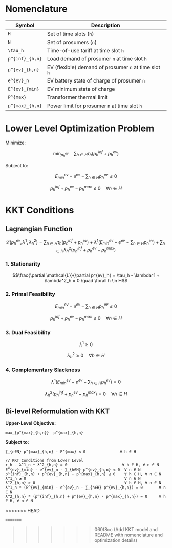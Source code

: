 <script type="text/javascript"
  async src="https://cdn.jsdelivr.net/npm/mathjax@3/es5/tex-mml-chtml.js">
</script>

# Nomenclature

| Symbol           | Description                                                  |
|------------------|--------------------------------------------------------------|
| `H`              | Set of time slots (`h`)                                      |
| `N`              | Set of prosumers (`n`)                                       |
| `\tau_h`         | Time-of-use tariff at time slot `h`                          |
| `p^{inf}_{h,n}`  | Load demand of prosumer `n` at time slot `h`                 |
| `p^{ev}_{h,n}`   | EV (flexible) demand of prosumer `n` at time slot `h`        |
| `e^{ev}_n`       | EV battery state of charge of prosumer `n`                   |
| `E^{ev}_{min}`   | EV minimum state of charge                                   |
| `P^{max}`        | Transformer thermal limit                                    |
| `p^{max}_{h,n}`  | Power limit for prosumer `n` at time slot `h`                |

# Lower Level Optimization Problem

Minimize:

```math
\min_{p^{ev}_h} \quad \sum_{h\in H} \tau_h(p^{inf}_{h} + p^{ev}_{h})
```

Subject to:

```math
E^{ev}_{min} - e^{ev} - \sum_{h \in H} p^{ev}_h \leq 0
```

```math
p^{inf}_h + p^{ev}_h - p^{max}_h \leq 0 \quad \forall h \in H
```

# KKT Conditions

## Lagrangian Function

```math
\mathcal{L}(p^{ev}_h, \lambda^1, \lambda^2_h) =
\sum_{h \in H} \tau_h(p^{inf}_h + p^{ev}_h)
+ \lambda^1 \left( E^{ev}_{min} - e^{ev} - \sum_{h \in H} p^{ev}_h \right)
+ \sum_{h \in H} \lambda^2_h \left( p^{inf}_h + p^{ev}_h - p^{max}_h \right)
```

### 1. Stationarity

```math
\frac{\partial \mathcal{L}}{\partial p^{ev}_h} = \tau_h - \lambda^1 + \lambda^2_h = 0 \quad \forall h \in H
```

### 2. Primal Feasibility

```math
E^{ev}_{min} - e^{ev} - \sum_{h \in H} p^{ev}_h \leq 0
```

```math
p^{inf}_h + p^{ev}_h - p^{max}_h \leq 0 \quad \forall h \in H
```

### 3. Dual Feasibility

```math
\lambda^1 \geq 0
```

```math
\lambda^2_h \geq 0 \quad \forall h \in H
```

### 4. Complementary Slackness

```math
\lambda^1 \left( E^{ev}_{min} - e^{ev} - \sum_{h \in H} p^{ev}_h \right) = 0
```

```math
\lambda^2_h \left( p^{inf}_h + p^{ev}_h - p^{max}_h \right) = 0 \quad \forall h \in H
```
## Bi-level Reformulation with KKT

**Upper-Level Objective:**
```
max_{p^{max}_{h,n}}  p^{max}_{h,n}
```

**Subject to:**
```
∑_{n∈N} p^{max}_{h,n} - P^{max} ≤ 0               ∀ h ∈ H

// KKT Conditions from Lower Level
τ_h - λ^1_n + λ^2_{h,n} = 0                        ∀ h ∈ H, ∀ n ∈ N
E^{ev}_{min} - e^{ev}_n - ∑_{h∈H} p^{ev}_{h,n} ≤ 0  ∀ n ∈ N
p^{inf}_{h,n} + p^{ev}_{h,n} - p^{max}_{h,n} ≤ 0    ∀ h ∈ H, ∀ n ∈ N
λ^1_n ≥ 0                                           ∀ n ∈ N
λ^2_{h,n} ≥ 0                                       ∀ h ∈ H, ∀ n ∈ N
λ^1_n * (E^{ev}_{min} - e^{ev}_n - ∑_{h∈H} p^{ev}_{h,n}) = 0       ∀ n ∈ N
λ^2_{h,n} * (p^{inf}_{h,n} + p^{ev}_{h,n} - p^{max}_{h,n}) = 0     ∀ h ∈ H, ∀ n ∈ N
```


<<<<<<< HEAD
```
=======
```
>>>>>>> 060f8cc (Add KKT model and README with nomenclature and optimization details)
